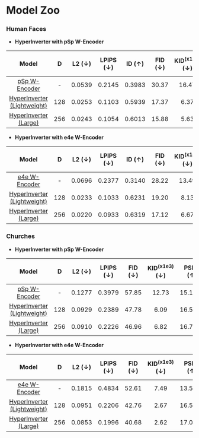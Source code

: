 # Model Zoo

### Human Faces
- **HyperInverter with pSp W-Encoder** 

| **Model** | **D** | **L2** (&darr;) | **LPIPS** (&darr;) | **ID** (&uarr;) | **FID** (&darr;) | **KID<sup>(x1e3)</sup>** (&darr;) | **PSNR** (&uarr;) | **MS-SSIM** (&uarr;) |
| :------: | :------: | :------: | :------: | :------: | :------: | :------: | :------: | :------: | 
| [pSp W-Encoder](https://drive.google.com/file/d/1lVSrMHLHBwEUt0j_p5nGgWrYDffyGhgW/view?usp=sharing)| - | 0.0539 | 0.2145 | 0.3983 | 30.37 | 16.47 | 18.6522 | 0.6079 |
| [HyperInverter (Lightweight)](https://drive.google.com/file/d/15PV54F5q-5fotw156ZxO04mxvg-nfq3k/view?usp=sharing) | 128 | 0.0253 | 0.1103 | 0.5939 | 17.37 | 6.37 | 21.2115 | 0.6684 |
| [HyperInverter (Large)](https://drive.google.com/file/d/1DdYBgo66NmiuM9lVkuTeRZf7spdQAS79/view?usp=sharing) | 256 | 0.0243 | 0.1054 | 0.6013 | 15.88 | 5.63 | 21.4417 | 0.6725 |

- **HyperInverter with e4e W-Encoder**

| **Model** | **D** | **L2** (&darr;) | **LPIPS** (&darr;) | **ID** (&uarr;) | **FID** (&darr;) | **KID<sup>(x1e3)</sup>** (&darr;) | **PSNR** (&uarr;) | **MS-SSIM** (&uarr;) |
| :------: | :------: | :------: | :------: | :------: | :------: | :------: | :------: | :------: | 
| [e4e W-Encoder](https://drive.google.com/file/d/1uVqnXDBujAv4a4TU99SFIwKeAG-H6pzp/view?usp=sharing)| - | 0.0696 | 0.2377 | 0.3140 | 28.22 | 13.49 | 17.6133 | 0.5850 |
| [HyperInverter (Lightweight)](https://drive.google.com/file/d/18HE6eZsjhB7NCoB_05KBd53fRhHJYcgz/view?usp=sharing) | 128 | 0.0233 | 0.1033 | 0.6231 | 19.20 | 8.13 | 21.6260 | 0.6778 |
| [HyperInverter (Large)](https://drive.google.com/file/d/1JxKAHk-u4joVq1NmDsVcR_ov-cNWFBSu/view?usp=sharing) | 256 | 0.0220 | 0.0933 | 0.6319 | 17.12 | 6.67 | 21.7886 | 0.6872 |

### Churches
- **HyperInverter with pSp W-Encoder** 

| **Model** | **D** | **L2** (&darr;) | **LPIPS** (&darr;) | **FID** (&darr;) | **KID<sup>(x1e3)</sup>** (&darr;) | **PSNR** (&uarr;) | **MS-SSIM** (&uarr;) |
| :------: | :------: | :------: | :------: | :------: | :------: | :------: | :------: | 
| [pSp W-Encoder](https://drive.google.com/file/d/15wjWaQlehpDSI3cStxj9hoSVGHnYMrGt/view?usp=sharing)| - | 0.1277 | 0.3979 | 57.85 | 12.73 | 15.1463 | 0.3675 |
| [HyperInverter (Lightweight)](https://drive.google.com/file/d/1VfhbI_XwrticH3_KLRDokmCld9reOuHf/view?usp=sharing) | 128 | 0.0929 | 0.2389 | 47.78 | 6.09 | 16.5979 | 0.5556 | 
| [HyperInverter (Large)](https://drive.google.com/file/d/1x3aU8_lJilXAi80b6S-vNIqptw0UdJQL/view?usp=sharing) | 256 | 0.0910 | 0.2226 | 46.96 | 6.82 | 16.7152 |  0.5762 | 

- **HyperInverter with e4e W-Encoder** 

| **Model** | **D** | **L2** (&darr;) | **LPIPS** (&darr;) | **FID** (&darr;) | **KID<sup>(x1e3)</sup>** (&darr;) | **PSNR** (&uarr;) | **MS-SSIM** (&uarr;) |
| :------: | :------: | :------: | :------: | :------: | :------: | :------: | :------: | 
| [e4e W-Encoder](https://drive.google.com/file/d/1o-P52Fue0ANzbamgeGGzH1srhP1KkbEm/view?usp=sharing)| - | 0.1815 | 0.4834 | 52.61 | 7.49 | 13.5946 | 0.2840 |
| [HyperInverter (Lightweight)](https://drive.google.com/file/d/162meZ-KQfayOMzleEgmmhqo1rIibml2d/view?usp=sharing) | 128 | 0.0951 | 0.2206 | 42.76 | 2.67 | 16.5795 | 0.5789 |
| [HyperInverter (Large)](https://drive.google.com/file/d/12RH--OR9KiVzx-cJZTs9gkU7SBZdbYby/view?usp=sharing) | 256 | 0.0853 | 0.1996 | 40.68 | 2.62 | 17.0854 | 0.6149 | 


